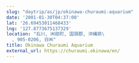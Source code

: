 ```yaml
---
slug: "daytrip/as/jp/okinawa-churaumi-aquarium"
date: '2001-01-30T04:37:00'
lat: '26.69453011468433'
lng: '127.8773675137329'
location: "石川, 🉀部町, 国頭郡, 沖縄県\
  , 905-0206, 日🉀"
title: Okinawa Churaumi Aquarium
external_url: https://churaumi.okinawa/en/
---
```



